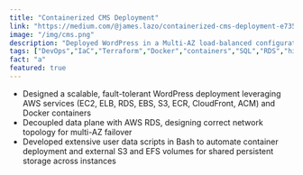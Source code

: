 ```yaml
---
title: "Containerized CMS Deployment"
link: "https://medium.com/@james.lazo/containerized-cms-deployment-e735da873307"
image: "/img/cms.png"
description: "Deployed WordPress in a Multi-AZ load-balanced configuration, decoupling the data and application layers"
tags: ["DevOps","IaC","Terraform","Docker","containers","SQL","RDS","high availability","DNS","web development"]
fact: "a"
featured: true
---
```


- Designed a scalable, fault-tolerant WordPress deployment leveraging AWS services (EC2, ELB, RDS, EBS, S3, ECR, CloudFront, ACM) and Docker containers
- Decoupled data plane with AWS RDS, designing correct network topology for multi-AZ failover
- Developed extensive user data scripts in Bash to automate container deployment and external S3 and EFS volumes for shared persistent storage across instances

